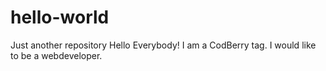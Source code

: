 # hello-world
Just another repository
Hello Everybody!
I am a CodBerry tag. I would like to be a webdeveloper.
